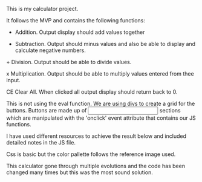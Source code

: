 This is my calculator project.

It follows the MVP and contains the following functions:

- Addition. Output display should add values together

* Subtraction. Output should minus values and also be able to display and calculate negative numbers.

÷ Division. Output should be able to divide values.

x Multiplication. Output should be able to multiply values entered from thee input.

CE Clear All. When clicked all output display should return back to 0.

This is not using the eval function. We are using divs to create a grid for the buttons. Buttons are made up of <input> sections which are manipulated with the 'onclick' event attribute that contains our JS functions.

I have used different resources to achieve the result below and included detailed notes in the JS file.

Css is basic but the color pallette follows the reference image used.

This calculator gone through multiple evolutions and the code has been changed many times but this was the most sound solution.
